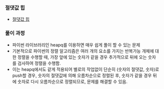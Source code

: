 ### 절댓값 힙
- [절댓값 힙](https://www.acmicpc.net/problem/11286)
### 풀이 과정
- 파이썬 라이브러리인 heapq를 이용하면 매우 쉽게 풀이 할 수 있는 문제
- 기본적으로 파이썬의 정렬 알고리즘은 여러 개의 요소를 가지는 반복가능 개체에 대한 정렬을 수행할 때, 가장 앞에 있는 숫자가 같을 경우 추가적으로 뒤에 오는 숫자를 검사하여 정렬을 수행함.
- 이는 heapq에서도 같게 적용되어 별로의 작업없이 단순히 (숫자의 절댓값, 숫자)로 push할 경우, 숫자의 절댓값에 의해 오름차순으로 정렬된 후, 숫자가 같을 경우 뒤에 숫자로 다시 오름차순으로 정렬되므로, 문제를 해결할 수 있음.